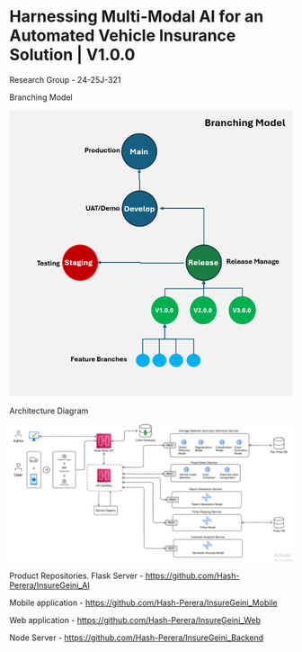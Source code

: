 # Harnessing Multi-Modal AI for an Automated Vehicle Insurance Solution | V1.0.0

Research Group - 24-25J-321

Branching Model

![Branching Model](./images/branch.png)

Architecture Diagram

![Archtecture Diagram](./images/architecture.jpg)

Product Repositories.
Flask Server - https://github.com/Hash-Perera/InsureGeini_AI

Mobile application - https://github.com/Hash-Perera/InsureGeini_Mobile

Web application - https://github.com/Hash-Perera/InsureGeini_Web

Node Server - https://github.com/Hash-Perera/InsureGeini_Backend
